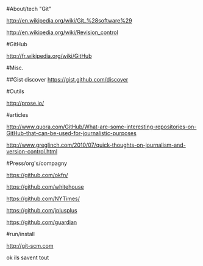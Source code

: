 #About/tech "Git"

http://en.wikipedia.org/wiki/Git_%28software%29

http://en.wikipedia.org/wiki/Revision_control

#GitHub

http://fr.wikipedia.org/wiki/GitHub

#Misc.

##Gist discover
https://gist.github.com/discover

#Outils

http://prose.io/

#articles

http://www.quora.com/GitHub/What-are-some-interesting-repositories-on-GitHub-that-can-be-used-for-journalistic-purposes

http://www.greglinch.com/2010/07/quick-thoughts-on-journalism-and-version-control.html

#Press/org's/compagny

https://github.com/okfn/

https://github.com/whitehouse

https://github.com/NYTimes/

https://github.com/jplusplus

https://github.com/guardian 


#run/install

http://git-scm.com


ok ils savent tout